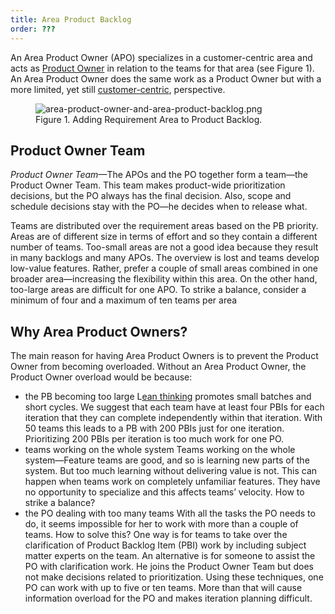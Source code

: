 ```yaml
---
title: Area Product Backlog
order: ???
---
```


An Area Product Owner (APO) specializes in a customer-centric area and acts as [Product Owner](../framework/product-owner.html) in relation to the teams for that area (see Figure 1). An Area Product Owner does the same work as a Product Owner but with a more limited, yet still [customer-centric](../principles/customer-centric.html), perspective.

<figure>
  <img src="/img/less-huge/area-product-owner-and-area-product-backlog.png" alt="area-product-owner-and-area-product-backlog.png">
  <figcaption>Figure 1. Adding Requirement Area to Product Backlog.</figcaption>
</figure>

## Product Owner Team

*Product Owner Team*—The APOs and the PO together form a team—the Product Owner Team. This team makes product-wide prioritization decisions, but the PO always has the final decision. Also, scope and schedule decisions stay with the PO—he decides when to release what.

Teams are distributed over the requirement areas based on the PB priority. Areas are of different size in terms of effort and so they contain a different number of teams. Too-small areas are not a good idea because they result in many backlogs and many APOs. The overview is lost and teams develop low-value features. Rather, prefer a couple of small areas combined in one broader area—increasing the flexibility within this area. On the other hand, too-large areas are difficult for one APO. To strike a balance, consider a minimum of four and a maximum of ten teams per area

## Why Area Product Owners?

The main reason for having Area Product Owners is to prevent the Product Owner from becoming overloaded. Without an Area Product Owner, the Product Owner overload would be because:

* the PB becoming too large
  L[ean thinking](../principles/lean-thinking.html) promotes small batches and short cycles. We suggest that each team have at least four PBIs for each iteration that they can complete independently within that iteration. With 50 teams this leads to a PB with 200 PBIs just for one iteration. Prioritizing 200 PBIs per iteration is too much work for one PO.
* teams working on the whole system
  Teams working on the whole system—Feature teams are good, and so is learning new parts of the system. But too much learning without delivering value is not. This can happen when teams work on completely unfamiliar features. They have no opportunity to specialize and this affects teams’ velocity. How to strike a balance?
* the PO dealing with too many teams
  With all the tasks the PO needs to do, it seems impossible for her to work with more than a couple of teams. How to solve this? One way is for teams to take over the clarification of Product Backlog Item (PBI) work by including subject matter experts on the team. An alternative is for someone to assist the PO with clarification work. He joins the Product Owner Team but does not make decisions related to prioritization. Using these techniques, one PO can work with up to five or ten teams. More than that will cause information overload for the PO and makes iteration planning difficult.
  